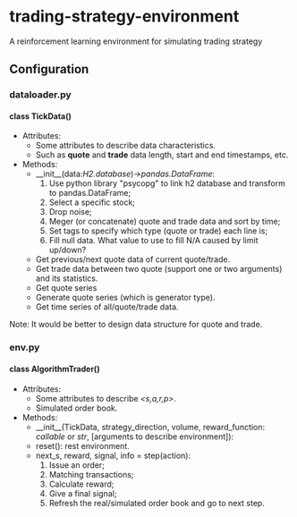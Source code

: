 # trading-strategy-environment
 A reinforcement learning environment for simulating trading strategy
## Configuration
### dataloader.py
#### class TickData()
* Attributes:
    * Some attributes to describe data characteristics.
    * Such as **quote** and **trade** data length, start and end timestamps, etc.
* Methods:
    * \_\_init__(data:*H2.database*)->*pandas.DataFrame*:
        1. Use python library "psycopg" to link h2 database and transform to pandas.DataFrame;
        2. Select a specific stock;
        3. Drop noise;
        4. Meger (or concatenate) quote and trade data and sort by time;
        5. Set tags to specify which type (quote or trade) each line is;
        6. Fill null data. What value to use to fill N/A caused by limit up/down?
    * Get previous/next quote data of current quote/trade.
    * Get trade data between two quote (support one or two arguments) and its statistics.
    * Get quote series
    * Generate quote series (which is generator type).
    * Get time series of all/quote/trade data.

Note: It would be better to design data structure for quote and trade.

### env.py
#### class AlgorithmTrader()
* Attributes:
    * Some attributes to describe _<s,a,r,p>_.
    * Simulated order book.
* Methods:
    * \_\_init__(TickData, strategy_direction, volume, reward_function: *callable* or *str*, [arguments to describe environment]):
    * reset(): rest environment.
    * next_s, reward, signal, info = step(action):
        1. Issue an order;
        2. Matching transactions;
        3. Calculate reward;
        4. Give a final signal;
        5. Refresh the real/simulated order book and go to next step.